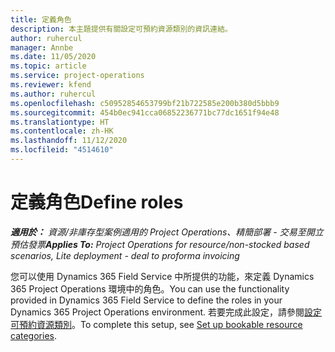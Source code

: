 ```yaml
---
title: 定義角色
description: 本主題提供有關設定可預約資源類別的資訊連結。
author: ruhercul
manager: Annbe
ms.date: 11/05/2020
ms.topic: article
ms.service: project-operations
ms.reviewer: kfend
ms.author: ruhercul
ms.openlocfilehash: c50952854653799bf21b722585e200b380d5bbb9
ms.sourcegitcommit: 454b0ec941cca06852236771bc77dc1651f94e48
ms.translationtype: HT
ms.contentlocale: zh-HK
ms.lasthandoff: 11/12/2020
ms.locfileid: "4514610"
---
```

# <a name="define-roles"></a><span data-ttu-id="efe7e-103">定義角色</span><span class="sxs-lookup"><span data-stu-id="efe7e-103">Define roles</span></span>

<span data-ttu-id="efe7e-104">_**適用於：** 資源/非庫存型案例適用的 Project Operations、精簡部署 - 交易至開立預估發票_</span><span class="sxs-lookup"><span data-stu-id="efe7e-104">_**Applies To:** Project Operations for resource/non-stocked based scenarios, Lite deployment - deal to proforma invoicing_</span></span>

<span data-ttu-id="efe7e-105">您可以使用 Dynamics 365 Field Service 中所提供的功能，來定義 Dynamics 365 Project Operations 環境中的角色。</span><span class="sxs-lookup"><span data-stu-id="efe7e-105">You can use the functionality provided in Dynamics 365 Field Service to define the roles in your Dynamics 365 Project Operations environment.</span></span> <span data-ttu-id="efe7e-106">若要完成此設定，請參閱[設定可預約資源類別](https://docs.microsoft.com/dynamics365/field-service/set-up-bookable-resource-categories)。</span><span class="sxs-lookup"><span data-stu-id="efe7e-106">To complete this setup, see [Set up bookable resource categories](https://docs.microsoft.com/dynamics365/field-service/set-up-bookable-resource-categories).</span></span>
